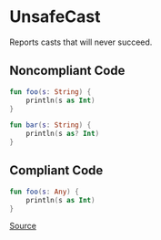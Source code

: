 # UnsafeCast

Reports casts that will never succeed.

## Noncompliant Code

```kotlin
fun foo(s: String) {
    println(s as Int)
}

fun bar(s: String) {
    println(s as? Int)
}
```
## Compliant Code

```kotlin
fun foo(s: Any) {
    println(s as Int)
}
```

[Source](https://arturbosch.github.io/detekt/potential-bugs.html#unsafecast)
